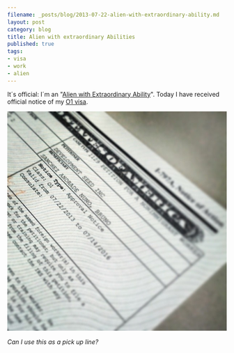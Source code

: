 ```yaml
---
filename: _posts/blog/2013-07-22-alien-with-extraordinary-ability.md
layout: post
category: blog
title: Alien with extraordinary Abilities
published: true
tags:
- visa
- work
- alien
---
```


It´s official: I´m an "[Alien with Extraordinary Ability](http://www.uscis.gov/portal/site/uscis/menuitem.eb1d4c2a3e5b9ac89243c6a7543f6d1a/?vgnextoid=b9930b89284a3210VgnVCM100000b92ca60aRCRD&vgnextchannel=b9930b89284a3210VgnVCM100000b92ca60aRCRD)". Today I have received official notice of my [O1 visa](http://en.wikipedia.org/wiki/O_visa).

![](/images/visaO1.jpg)

*Can I use this as a pick up line?*
